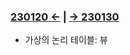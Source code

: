 ﻿### [230120 ←](../../221205-230127_JSP/230118/) | [→ 230130](../../230130-_Spring/230130/)

- 가상의 논리 테이블: 뷰